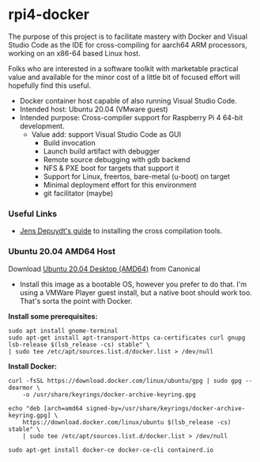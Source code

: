 # rpi4-docker
The purpose of this project is to facilitate mastery with Docker and Visual Studio Code as the IDE for cross-compiling for aarch64 ARM processors, working on an x86-64 based Linux host.

Folks who are interested in a software toolkit with marketable practical value and available for the minor cost of a little bit of focused effort will hopefully find this useful.

- Docker container host capable of also running Visual Studio Code.
- Intended host: Ubuntu 20.04 (VMware guest)
- Intended purpose: Cross-compiler support for Raspberry Pi 4 64-bit development.
  - Value add: support Visual Studio Code as GUI
    - Build invocation
    - Launch build artifact with debugger
    - Remote source debugging with gdb backend
    - NFS & PXE boot for targets that support it
    - Support for Linux, freertos, bare-metal (u-boot) on target
    - Minimal deployment effort for this environment
    - git facilitator (maybe)

### Useful Links ###

- [Jens Depuydt's guide](https://jensd.be/1126/linux/cross-compiling-for-arm-or-aarch64-on-debian-or-ubuntu) to installing the cross compilation tools.

### Ubuntu 20.04 AMD64 Host ###
Download [Ubuntu 20.04 Desktop (AMD64)](https://releases.ubuntu.com/20.04.2.0/ubuntu-20.04.2.0-desktop-amd64.iso) from Canonical 
- Install this image as a bootable OS, however you prefer to do that.  I'm using a VMWare Player guest install, but a native boot should work too.  That's sorta the point with Docker.

**Install some prerequisites:**

    sudo apt install gnome-terminal
    sudo apt-get install apt-transport-https ca-certificates curl gnupg lsb-release $(lsb_release -cs) stable" \
    | sudo tee /etc/apt/sources.list.d/docker.list > /dev/null

**Install Docker:**

    curl -fsSL https://download.docker.com/linux/ubuntu/gpg | sudo gpg --dearmor \
        -o /usr/share/keyrings/docker-archive-keyring.gpg
    
    echo "deb [arch=amd64 signed-by=/usr/share/keyrings/docker-archive-keyring.gpg] \
        https://download.docker.com/linux/ubuntu $(lsb_release -cs) stable" \
        | sudo tee /etc/apt/sources.list.d/docker.list > /dev/null    

    sudo apt-get install docker-ce docker-ce-cli containerd.io


